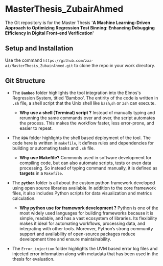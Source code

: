 # MasterThesis_ZubairAhmed
The Git repository is for the Master Thesis '**A Machine Learning-Driven Approach to Optimizing Regression Test Binning: Enhancing Debugging Efficiency in Digital Front-end Verification'**

## Setup and Installation
Use the command `https://github.com/zaa-ai/MasterThesis_ZubairAhmed.git` to clone the repo in your work directory.

## Git Structure

- The **`Bamboo`** folder highlights the tool integration into the Elmos's Regression System, titled 'Bamboo'. The  entirity of the code is written in `.sh` file, a shell script that the Unix shell like `bash`,`sh` or `zsh` can execute.
  
    - **Why use a shell (Terminal) script ?**
Instead of manually typing and rerunning the same commands over and over, the script automates the process. This makes the workflow faster, less error-prone, and easier to repeat.


- The **`RDA`** folder highlights the shell based deployment of the tool. The code here is written in `makefile`, it defines rules and dependencies for building or automating tasks and `.sh` file.
  
    - **Why use Makefile?**
Commonly used in software development for compiling code, but can also automate scripts, tests or even data processing. So instead of typing command manually, it is defined as **targets** in a `Makefile`.

- The **`python`** folder is all about the custom python framework developed using open source libraries available. In addition to the core framework files, it also includes Python scripts for data visualization and metrics calculation.
  
    -   **Why python use for framework development ?**
Python is one of the most widely used languages for building frameworks because it is simple, readable, and has a vast ecosystem of libraries. Its flexibility makes it ideal for automating workflows, processing data, and integrating with other tools. Moreover, Python’s strong community support and availability of open-source packages reduce development time and ensure maintainability.

- The `Error_injection` folder highlights the UVM based error log files and injected error information along with metadata that has been used in the thesis for evaluation.